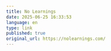 ```yaml
--- 
title: No Learnings
date: 2025-06-25 16:33:53
language: en
type: link
published: true
original_url: https://nolearnings.com/
---
```

